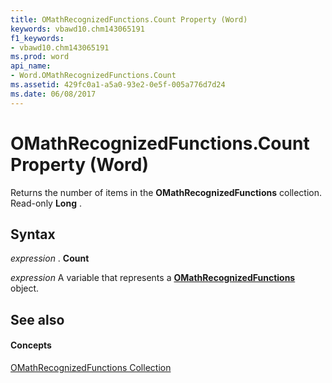 ```yaml
---
title: OMathRecognizedFunctions.Count Property (Word)
keywords: vbawd10.chm143065191
f1_keywords:
- vbawd10.chm143065191
ms.prod: word
api_name:
- Word.OMathRecognizedFunctions.Count
ms.assetid: 429fc0a1-a5a0-93e2-0e5f-005a776d7d24
ms.date: 06/08/2017
---
```



# OMathRecognizedFunctions.Count Property (Word)

Returns the number of items in the **OMathRecognizedFunctions** collection. Read-only **Long** .


## Syntax

 _expression_ . **Count**

 _expression_ A variable that represents a **[OMathRecognizedFunctions](omathrecognizedfunctions-object-word.md)** object.


## See also


#### Concepts


[OMathRecognizedFunctions Collection](omathrecognizedfunctions-object-word.md)

